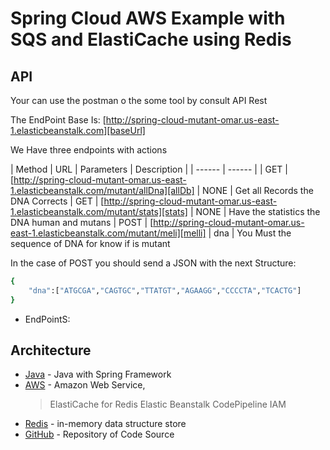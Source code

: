 # Spring Cloud AWS Example with SQS and ElastiCache using Redis

## API

Your can use the postman o the some tool by consult API Rest

The EndPoint Base Is: [http://spring-cloud-mutant-omar.us-east-1.elasticbeanstalk.com][baseUrl] 

We Have three endpoints with actions

| Method | URL | Parameters | Description |
| ------ | ------ |
| GET | [http://spring-cloud-mutant-omar.us-east-1.elasticbeanstalk.com/mutant/allDna][allDb] | NONE | Get all Records the DNA Corrects 
| GET | [http://spring-cloud-mutant-omar.us-east-1.elasticbeanstalk.com/mutant/stats][stats] | NONE | Have the statistics the DNA human and mutans
| POST | [http://spring-cloud-mutant-omar.us-east-1.elasticbeanstalk.com/mutant/meli][melli] | dna | You Must the sequence of DNA for know if is mutant

In the case of POST you should send a JSON with the next Structure:

```sh
{
    "dna":["ATGCGA","CAGTGC","TTATGT","AGAAGG","CCCCTA","TCACTG"]
}
```

- EndPointS:  

## Architecture 
- [Java] - Java with Spring Framework
- [AWS] - Amazon Web Service, 
	> ElastiCache for Redis
	> Elastic Beanstalk
	> CodePipeline
	> IAM
- [Redis] - in-memory data structure store
- [GitHub] - Repository of Code Source

[meli]: <http://spring-cloud-mutant-omar.us-east-1.elasticbeanstalk.com/mutant/meli>
[baseUrl]: <http://spring-cloud-mutant-omar.us-east-1.elasticbeanstalk.com>
[hello]: <http://spring-cloud-mutant-omar.us-east-1.elasticbeanstalk.com/mutant/hello>
[allDb]: <http://spring-cloud-mutant-omar.us-east-1.elasticbeanstalk.com/mutant/allDna>

[Java]: <https://spring.io/>
[AWS]: <https://aws.amazon.com/es/?nc2=h_lg>
[Redis]: <https://redis.io/>
[GitHub]: <https://github.com/> 